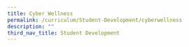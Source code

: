 ```yaml
---
title: Cyber Wellness
permalink: /curriculum/Student-Development/cyberwellness
description: ""
third_nav_title: Student Development
---
```

